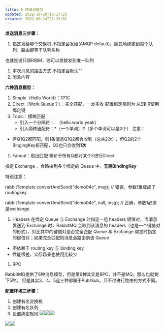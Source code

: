 ```yaml
---
title: 6 种消息模型
updated: 2022-10-28T16:17:25
created: 2022-09-14T21:13:02
---
```


**发送消息三步骤：**
1.  指定发给哪个交换机
不指定会发给(AMQP default)，隐式地绑定到每个队列，路由键等于队列名称

也就是说只填R和M，则可以直接发到唯一队列
1.  本次消息的路由方式
不指定会默认""
1.  消息内容

**六种消息模型：**
1.  Simple（Hello World）：1P1C
2.  Direct（Work Queue？）：完全匹配，一发多收
配置绑定规则为 从E到R使用绑定键
1.  Topic：模糊匹配
    - 引入一个分隔符：. （hello.world.yeah）
    - 引入两种通配符：\*（一个单词）#（多个单词可以是0个）
注意：
- 若Q1Q2都匹配，则1条消息Q1Q2都会收到（总共2次）；
但Q2的2个BingingKey都匹配，Q2也只会收到**1次**
1.  Fanout：扇出匹配
等价于所有Q都对某个E进行Direct

指定 Exchange ，会路由到多个绑定的 Queue 中，**无需BindingKey**

特别注意：

rabbitTemplate.convertAndSend("demo04e", msg); // 错误，参数1重载成了routingkey

rabbitTemplate.convertAndSend("demo04e", null, msg); // 正确，参数1必须是exchange
1.  Headers
在绑定 Queue 与 Exchange 时指定一组 headers 键值对。当消息发送到 Exchange 时，RabbitMQ 会取到该消息的 headers（也是一个键值对的形式），对比其中的键值对是否完全匹配 Queue 与 Exchange 绑定时指定的键值对；如果完全匹配则消息会路由到该 Queue
- 不依赖于 routing key 与 binding key
- 性能很差，实际场景也使用比较少
1.  RPC

RabbitMQ提供了6种消息模型，但是第6种其实是RPC，并不是MQ，那么也就剩下5种。
但是其实3、4、5这三种都属于Pub/Sub，只不过进行路由的方式不同。

**配置环境三步骤：**
1.  创建有名交换机
2.  创建有名队列
3.  设置绑定规则
![](C:\Users\82609\AppData\Local\Temp\Java\pandoc/media/image1.png)![](C:\Users\82609\AppData\Local\Temp\Java\pandoc/media/image2.png)![](C:\Users\82609\AppData\Local\Temp\Java\pandoc/media/image3.png)

![](C:\Users\82609\AppData\Local\Temp\Java\pandoc/media/image4.png)![](C:\Users\82609\AppData\Local\Temp\Java\pandoc/media/image5.png)
